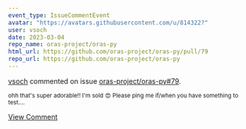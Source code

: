 ```yaml
---
event_type: IssueCommentEvent
avatar: "https://avatars.githubusercontent.com/u/814322?"
user: vsoch
date: 2023-03-04
repo_name: oras-project/oras-py
html_url: https://github.com/oras-project/oras-py/pull/79
repo_url: https://github.com/oras-project/oras-py
---
```


<a href='https://github.com/vsoch' target='_blank'>vsoch</a> commented on issue <a href='https://github.com/oras-project/oras-py/pull/79' target='_blank'>oras-project/oras-py#79</a>.

<small>ohh that's super adorable!! I'm sold :heart_eyes: Please ping me if/when you have something to test....</small>

<a href='https://github.com/oras-project/oras-py/pull/79' target='_blank'>View Comment</a>